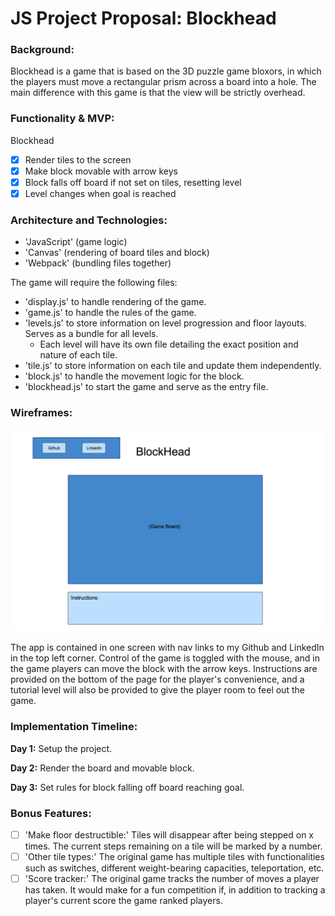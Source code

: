 # JS Project Proposal: Blockhead

### Background:

Blockhead is a game that is based on the 3D puzzle game bloxors, in which the players must move a rectangular prism across a board into a hole. The main difference with this game is that the view will be strictly overhead.

### Functionality & MVP:

Blockhead

- [x] Render tiles to the screen
- [x] Make block movable with arrow keys
- [x] Block falls off board if not set on tiles, resetting level
- [x] Level changes when goal is reached

### Architecture and Technologies:

- 'JavaScript' (game logic)
- 'Canvas' (rendering of board tiles and block)
- 'Webpack' (bundling files together)

The game will require the following files:

- 'display.js' to handle rendering of the game.
- 'game.js' to handle the rules of the game.
- 'levels.js' to store information on level progression and floor layouts. Serves as a bundle for all levels.
  + Each level will have its own file detailing the exact position and nature of each tile.
- 'tile.js' to store information on each tile and update them independently.
- 'block.js' to handle the movement logic for the block.
- 'blockhead.js' to start the game and serve as the entry file.

### Wireframes:

![wireframe](./assets/Images/BlockHead.png)

The app is contained in one screen with nav links to my Github and LinkedIn in the top left corner. Control of the game is toggled with the mouse, and in the game players can move the block with the arrow keys. Instructions are provided on the bottom of the page for the player's convenience, and a tutorial level will also be provided to give the player room to feel out the game.

### Implementation Timeline:

**Day 1:** Setup the project.

**Day 2:** Render the board and movable block.

**Day 3:** Set rules for block falling off board reaching goal.

### Bonus Features:

- [ ] 'Make floor destructible:' Tiles will disappear after being stepped on x times. The current steps remaining on a tile will be marked by a number.
- [ ] 'Other tile types:' The original game has multiple tiles with functionalities such as switches, different weight-bearing capacities, teleportation, etc.
- [ ] 'Score tracker:' The original game tracks the number of moves a player has taken. It would make for a fun competition if, in addition to tracking a player's current score the game ranked players.
